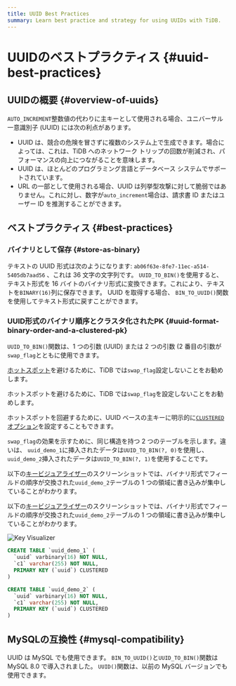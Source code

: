 ```yaml
---
title: UUID Best Practices
summary: Learn best practice and strategy for using UUIDs with TiDB.
---
```


# UUIDのベストプラクティス {#uuid-best-practices}

## UUIDの概要 {#overview-of-uuids}

`AUTO_INCREMENT`整数値の代わりに主キーとして使用される場合、ユニバーサル一意識別子 (UUID) には次の利点があります。

-   UUID は、競合の危険を冒さずに複数のシステム上で生成できます。場合によっては、これは、TiDB へのネットワーク トリップの回数が削減され、パフォーマンスの向上につながることを意味します。
-   UUID は、ほとんどのプログラミング言語とデータベース システムでサポートされています。
-   URL の一部として使用される場合、UUID は列挙型攻撃に対して脆弱ではありません。これに対し、数字が`auto_increment`場合は、請求書 ID またはユーザー ID を推測することができます。

## ベストプラクティス {#best-practices}

### バイナリとして保存 {#store-as-binary}

テキストの UUID 形式は次のようになります: `ab06f63e-8fe7-11ec-a514-5405db7aad56` 、これは 36 文字の文字列です。 `UUID_TO_BIN()`を使用すると、テキスト形式を 16 バイトのバイナリ形式に変換できます。これにより、テキストを`BINARY(16)`列に保存できます。 UUID を取得する場合、 `BIN_TO_UUID()`関数を使用してテキスト形式に戻すことができます。

### UUID形式のバイナリ順序とクラスタ化されたPK {#uuid-format-binary-order-and-a-clustered-pk}

`UUID_TO_BIN()`関数は、1 つの引数 (UUID) または 2 つの引数 (2 番目の引数が`swap_flag`とともに使用できます。

<CustomContent platform="tidb">

[ホットスポット](/best-practices/high-concurrency-best-practices.md)を避けるために、TiDB では`swap_flag`設定しないことをお勧めします。

</CustomContent>

<CustomContent platform="tidb-cloud">

ホットスポットを避けるために、TiDB では`swap_flag`を設定しないことをお勧めします。

</CustomContent>

ホットスポットを回避するために、UUID ベースの主キーに明示的に[`CLUSTERED`オプション](/clustered-indexes.md)を設定することもできます。

`swap_flag`の効果を示すために、同じ構造を持つ 2 つのテーブルを示します。違いは、 `uuid_demo_1`に挿入されたデータは`UUID_TO_BIN(?, 0)`を使用し、 `uuid_demo_2`挿入されたデータは`UUID_TO_BIN(?, 1)`を使用することです。

<CustomContent platform="tidb">

以下の[キービジュアライザー](/dashboard/dashboard-key-visualizer.md)のスクリーンショットでは、バイナリ形式でフィールドの順序が交換された`uuid_demo_2`テーブルの 1 つの領域に書き込みが集中していることがわかります。

</CustomContent>

<CustomContent platform="tidb-cloud">

以下の[キービジュアライザー](/tidb-cloud/tune-performance.md#key-visualizer)のスクリーンショットでは、バイナリ形式でフィールドの順序が交換された`uuid_demo_2`テーブルの 1 つの領域に書き込みが集中していることがわかります。

</CustomContent>

![Key Visualizer](https://download.pingcap.com/images/docs/best-practices/uuid_keyviz.png)

```sql
CREATE TABLE `uuid_demo_1` (
  `uuid` varbinary(16) NOT NULL,
  `c1` varchar(255) NOT NULL,
  PRIMARY KEY (`uuid`) CLUSTERED
)
```

```sql
CREATE TABLE `uuid_demo_2` (
  `uuid` varbinary(16) NOT NULL,
  `c1` varchar(255) NOT NULL,
  PRIMARY KEY (`uuid`) CLUSTERED
)
```

## MySQLの互換性 {#mysql-compatibility}

UUID は MySQL でも使用できます。 `BIN_TO_UUID()`と`UUID_TO_BIN()`関数はMySQL 8.0 で導入されました。 `UUID()`関数は、以前の MySQL バージョンでも使用できます。
